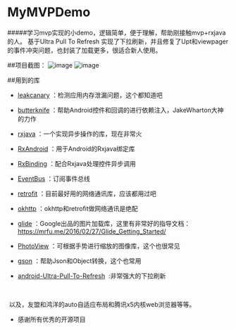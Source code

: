 # MyMVPDemo
#####学习mvp实现的小demo，逻辑简单，便于理解，帮助刚接触mvp+rxjava的人。
基于Ultra Pull To Refresh 实现了下拉刷新，并且修复了Upt和viewpager的事件冲突问题，也封装了加载更多，很适合新人使用。

##项目截图：
![image](https://github.com/xu649526275/MyMVPDemo/blob/master/pic/gif01.gif)
![image](https://github.com/xu649526275/MyMVPDemo/blob/master/pic/gif02.gif)

##用到的库
- [leakcanary](https://github.com/square/leakcanary)
	：检测应用内存泄漏问题，这个都知道吧
- [butterknife](https://github.com/JakeWharton/butterknife)
	：帮助Android控件和回调的进行依赖注入，JakeWharton大神的力作

- [rxjava](https://github.com/ReactiveX/RxJava)
	：一个实现异步操作的库，现在非常火
- [RxAndroid](https://github.com/ReactiveX/RxAndroid)
	：用于Android的Rxjava绑定库
- [RxBinding](https://github.com/JakeWharton/RxBinding)
	：配合Rxjava处理控件异步调用
- [EventBus](https://github.com/greenrobot/EventBus)
	：订阅事件总线	
- [retrofit](https://github.com/square/retrofit)
	：目前最好用的网络通讯库，应该都用过吧
- [okhttp](https://github.com/square/okhttp)
	：okhttp和retrofit做网络通讯是绝配
- [glide](https://github.com/bumptech/glide)
	：Google出品的图片加载库，这里有非常好的指导文档：https://mrfu.me/2016/02/27/Glide_Getting_Started/
  
- [PhotoView](https://github.com/chrisbanes/PhotoView)
	：可根据手势进行缩放的图像库，这个也很常见
- [gson](https://github.com/google/gson)
	：帮助Json和Object转换，这个也常用
- [android-Ultra-Pull-To-Refresh](https://github.com/liaohuqiu/android-Ultra-Pull-To-Refresh)
  :非常强大的下拉刷新
  
  
  
  以及，友盟和鸿洋的auto自适应布局和腾讯x5内核web浏览器等等。
  
  - 感谢所有优秀的开源项目
